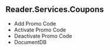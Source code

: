 ## Reader.Services.Coupons

- Add Promo Code
- Activate Promo Code
- Deactivate Promo Code
- DocumentDB